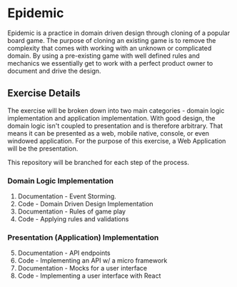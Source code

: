 # Epidemic
Epidemic is a practice in domain driven design through cloning of a popular board game. The purpose of cloning an existing
game is to remove the complexity that comes with working with an unknown or complicated domain.
By using a pre-existing game with well defined rules and mechanics we essentially get to work with a perfect product owner
to document and drive the design.

## Exercise Details
The exercise will be broken down into two main categories - domain logic implementation and application implementation.
With good design, the domain logic isn't coupled to presentation and is therefore arbitrary. That means it can be presented
as a web, mobile native, console, or even windowed application. For the purpose of this exercise, a Web Application will
be the presentation.

This repository will be branched for each step of the process.

### Domain Logic Implementation
  1. Documentation - Event Storming.
  2. Code - Domain Driven Design Implementation
  3. Documentation - Rules of game play
  4. Code - Applying rules and validations

### Presentation (Application) Implementation
  5. Documentation - API endpoints
  6. Code - Implementing an API w/ a micro framework
  7. Documentation - Mocks for a user interface
  8. Code - Implementing a user interface with React

